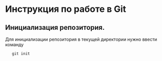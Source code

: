 # Инструкция по работе в Git
## Инициализация репозитория.

Для инициализации репозитория в текущей директории нужно ввести команду
```
   git init
```
